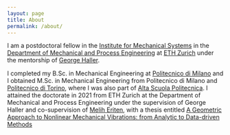 ```yaml
---
layout: page
title: About
permalink: /about/
---
```


I am a postdoctoral fellow in the [Institute for Mechanical Systems](https://imes.ethz.ch/) in the [Department of Mechanical and Process Engineering](https://mavt.ethz.ch/) at [ETH Zurich](https://ethz.ch/en.html) under the mentorship of [George Haller](https://georgehaller.com).

I completed my B.Sc. in Mechanical Engineering at [Politecnico di Milano](https://www.polimi.it/en/) and I obtained M.Sc. in Mechanical Engineering from Politecnico di Milano and [Politecnico di Torino](https://www.polito.it/index.php?lang=en), where I was also part of [Alta Scuola Politecnica](https://www.asp-poli.it/). I attained the doctorate in 2021 from ETH Zurich at the Department of Mechanical and Process Engineering under the supervision of George Haller and co-supervision of [Melih Eriten](http://friction.engr.wisc.edu/home), with a thesis entitled [A Geometric Approach to Nonlinear Mechanical Vibrations: from Analytic to Data-driven Methods](https://www.research-collection.ethz.ch/handle/20.500.11850/528996)
